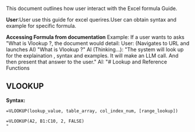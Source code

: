 
This document outlines how user interact with the Excel formula Guide. 

**User**:User use this guide for excel querires.User can obtain syntax and example for specific formula.

**Accessing Formula from documentation**
Example: If a user wants to asks "What is Vlookup ?, the document would detail:
User: (Navigates to URL and launches AI) "What is Vlookup ?"
AI (Thinking...): "The system will look up for the explaination , syntax and examples. It will make an LLM call. And then present that answer to the user."
AI: "# Lookup and Reference Functions

## VLOOKUP

**Syntax:**
```excel
=VLOOKUP(lookup_value, table_array, col_index_num, [range_lookup])

=VLOOKUP(A2, B1:C10, 2, FALSE)
"
